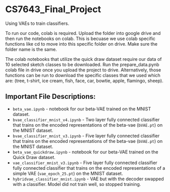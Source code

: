 # CS7643_Final_Project
Using VAEs to train classifiers.

To run our code, colab is required. Upload the folder into google drive and then run the notebooks on colab. This is becuase we use colab specific functions like cd to move into this specific folder on drive. Make sure the folder name is the same.

The colab notebooks that utilize the quick draw dataset require our data of 10 selected sketch classes to be downloaded. Run the prepare_data.pynb colab file in drive once you upload the project to drive. Alternatively, those functions can be run to download the specific classes that we used which are: (tree, t-shirt, ice cream, fish, face, car, bowtie, apple, flamingo, sheep).

## Important File Descriptions:
* `beta_vae.ipynb` - notebook for our beta-VAE trained on the MNIST dataset.
* `bvae_classifier_mnist_v4.ipynb` - Two layer fully connected classifier that trains on the encoded representations of the beta-vae (`bVAE.pt`) on the MNIST dataset.
* `bvae_classifier_mnist_v3.ipynb` - Five layer fully connected classifier that trains on the encoded representations of the beta-vae (`bVAE.pt`) on the MNIST dataset.
* `beta_vae_quickdraw.ipynb` - notebook for our beta-VAE trained on the Quick Draw dataset.
* `vae_classifier_mnist_v3.ipynb` - Five layer fully connected classifier fully connected classifier that trains on the encoded representations of a simple VAE (`vae_epoch_25.pt`) on the MNIST dataset.
* `hybridvae_classifier_mnist.ipynb` - VAE but with the decoder swapped with a classifier. Model did not train well, so stopped training.
